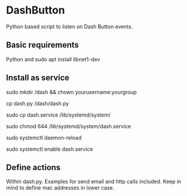 # DashButton
Python based script to listen on Dash Button events.

## Basic requirements
Python and sudo apt install libnet1-dev

## Install as service
sudo mkdir /dash && chown yourusername:yourgroup 

cp dash.py /dash/dash.py

sudo cp dash.service /lib/systemd/system/

sudo chmod 644 /lib/systemd/system/dash.service

sudo systemctl daemon-reload

sudo systemctl enable dash.service


## Define actions
Within dash.py. Examples for send email and http calls included.
Keep in mind to define mac addresses in lower case.
